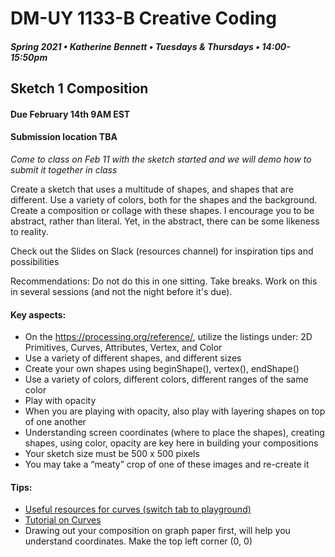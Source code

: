 # DM-UY 1133-B Creative Coding
##### Spring 2021 • Katherine Bennett • Tuesdays & Thursdays • 14:00-15:50pm 

## Sketch 1 Composition

#### Due February 14th 9AM EST  
#### Submission location TBA
			
_Come to class on Feb 11 with the sketch started and we will demo how to submit it together in class_

Create a sketch that uses a multitude of shapes, and shapes that are different. Use a variety of colors, both for the shapes and the background. Create a composition or collage with these shapes. I encourage you to be abstract, rather than literal. Yet, in the abstract, there can be some likeness to reality.

Check out the Slides on Slack (resources channel) for inspiration tips and possibilities

Recommendations: Do not do this in one sitting. Take breaks. Work on this in several sessions (and not the night before it's due).


#### Key aspects:

* On the https://processing.org/reference/, utilize the listings under: 2D Primitives, Curves, Attributes, Vertex, and Color
* Use a variety of different shapes, and different sizes
* Create your own shapes using beginShape(), vertex(), endShape()
* Use a variety of colors, different colors, different ranges of the same color
* Play with opacity
* When you are playing with opacity, also play with layering shapes on top of one another
* Understanding screen coordinates (where to place the shapes), creating shapes, using color, opacity are key here in building your compositions
* Your sketch size must be 500 x 500 pixels
* You may take a “meaty” crop of one of these images and re-create it

#### Tips:

* [Useful resources for curves (switch tab to playground)](http://yining1023.github.io/p5PlayGround/) 
* [Tutorial on Curves](https://processing.org/tutorials/curves/)
* Drawing out your composition on graph paper first, will help you understand coordinates. Make the top left corner (0, 0)

